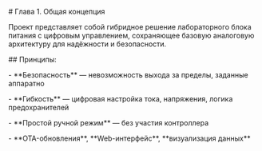 \# Глава 1. Общая концепция



Проект представляет собой гибридное решение лабораторного блока питания с цифровым управлением, сохраняющее базовую аналоговую архитектуру для надёжности и безопасности.



\## Принципы:



\- \*\*Безопасность\*\* — невозможность выхода за пределы, заданные аппаратно

\- \*\*Гибкость\*\* — цифровая настройка тока, напряжения, логика предохранителей

\- \*\*Простой ручной режим\*\* — без участия контроллера

\- \*\*OTA-обновления\*\*, \*\*Web-интерфейс\*\*, \*\*визуализация данных\*\*



